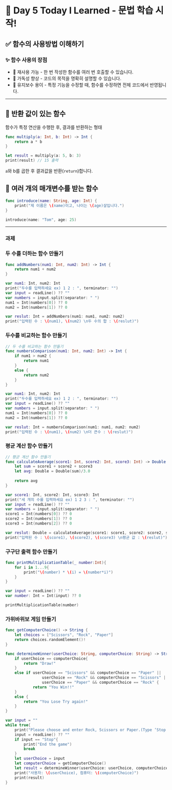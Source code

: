 # 📘 Day 5 Today I Learned - 문법 학습 시작!

## ✅ 함수의 사용방법 이해하기

### ✨ 함수 사용의 장점
- 🔄 재사용 가능 - 한 번 작성한 함수를 여러 번 호출할 수 있습니다.
- 👀 가독성 향상 - 코드의 목적을 명확히 설명할 수 있습니다.
- 🔧 유지보수 용이 - 특정 기능을 수정할 때, 함수를 수정하면 전체 코드에서 반영됩니다.

---

## 📍 반환 값이 있는 함수

함수가 특정 연산을 수행한 후, 결과를 반환하는 형태

```swift
func multiply(a: Int, b: Int) -> Int {
    return a * b
}

let result = multiply(a: 5, b: 3)
print(result) // 15 출력
```
`a`와 b를 곱한 후 결과값을 반환(`return`)합니다.

## 📍 여러 개의 매개변수를 받는 함수

```swift
func introduce(name: String, age: Int) {
    print("제 이름은 \(name)이고, 나이는 \(age)살입니다.")
}

introduce(name: "Tom", age: 25)
```

---

### 과제

### 두 수를 더하는 함수 만들기
```swift
func addNumbers(num1: Int, num2: Int) -> Int {
    return num1 + num2
}

var num1: Int, num2: Int
print("두수를 입력하세요 ex) 1 2 : ", terminator: "")
var input = readLine() ?? ""
var numbers = input.split(separator: " ")
num1 = Int(numbers[0]) ?? 0
num2 = Int(numbers[1]) ?? 0

var reslut: Int = addNumbers(num1: num1, num2: num2)
print("입력된 수 : \(num1), \(num2) \n두 수의 합 : \(reslut)")
```

### 두수를 비교하는 함수 만들기
```swift
// 두 수를 비교하는 함수 만들기
func numbersComparison(num1: Int, num2: Int) -> Int {
    if num1 > num2 {
        return num1
    }
    else {
        return num2
    }
}

var num1: Int, num2: Int
print("두수를 입력하세요 ex) 1 2 : ", terminator: "")
var input = readLine() ?? ""
var numbers = input.split(separator: " ")
num1 = Int(numbers[0]) ?? 0
num2 = Int(numbers[1]) ?? 0

var reslut: Int = numbersComparison(num1: num1, num2: num2)
print("입력된 수 : \(num1), \(num2) \n더 큰수 : \(reslut)")

```

### 평균 계산 함수 만들기
```swift
// 평균 계산 함수 만들기
func calculateAverage(score1: Int, score2: Int, score3: Int) -> Double {
    let sum = score1 + score2 + score3
    let avg: Double = Double(sum)/3.0
    
    return avg
}

var score1: Int, score2: Int, score3: Int
print("세 개의 수를 입력하세요 ex) 1 2 3 : ", terminator: "")
var input = readLine() ?? ""
var numbers = input.split(separator: " ")
score1 = Int(numbers[0]) ?? 0
score2 = Int(numbers[1]) ?? 0
score3 = Int(numbers[2]) ?? 0

var reslut: Double = calculateAverage(score1: score1, score2: score2, score3: score3)
print("입력된 수 : \(score1), \(score2), \(score3) \n평균 값 : \(reslut)")

```

### 구구단 출력 함수 만들기
```swift
func printMultiplicationTable(_ number:Int){
    for i in 1...9{
        print("\(number) * \(i) = \(number*i)")
    }
}

var input = readLine() ?? ""
var number: Int = Int(input) ?? 0

printMultiplicationTable(number)
```

### 가위바위보 게임 만들기
```swift
func getComputerChoice() -> String {
    let choices = ["Scissors", "Rock", "Paper"]
    return choices.randomElement()!
}

func determineWinner(userChoice: String, computerChoice: String) -> String{
    if userChoice == computerChoice{
        return "Draw!"
    }
    else if userChoice == "Scissors" && computerChoice == "Paper" ||
                userChoice == "Rock" && computerChoice == "Scissors" ||
                userChoice == "Paper" && computerChoice == "Rock" {
            return "You Win!!"
    }
    else {
        return "You Lose Try again!"
    }
}

var input = ""
while true{
    print("Please choose and enter Rock, Scissors or Paper.(Type ‘Stop’ to exit the game.)")
    input = readLine() ?? ""
    if input == "Stop"{
        print("End the game")
        break
    }
    let userChoice = input
    let computerChoice = getComputerChoice()
    let result = determineWinner(userChoice: userChoice, computerChoice: computerChoice)
    print("사용자: \(userChoice), 컴퓨터: \(computerChoice)")
    print(result)
}
```


